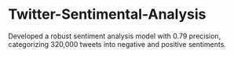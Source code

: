 # Twitter-Sentimental-Analysis
Developed a robust sentiment analysis model with 0.79 precision, categorizing 320,000 tweets into negative and positive sentiments.
